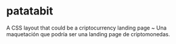 # patatabit
A CSS layout that could be a criptocurrency landing page ~ Una maquetación que podría ser una landing page de criptomonedas.
